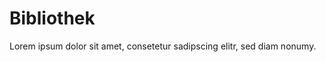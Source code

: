 Bibliothek
=================

Lorem ipsum dolor sit amet, consetetur sadipscing elitr, sed diam nonumy.
